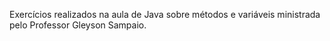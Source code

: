 Exercícios realizados na aula de Java sobre métodos e variáveis ministrada pelo Professor Gleyson Sampaio.